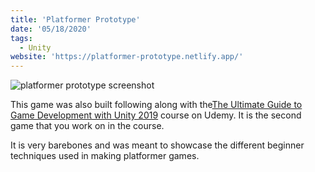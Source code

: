```yaml
---
title: 'Platformer Prototype'
date: '05/18/2020'
tags:
  - Unity
website: 'https://platformer-prototype.netlify.app/'
---
```


![platformer prototype screenshot](/static/images/content/screen-shot-2020-05-18-at-9.09.08-am.png)

This game was also built following along with the[The Ultimate Guide to Game Development with Unity 2019](https://www.udemy.com/course/the-ultimate-guide-to-game-development-with-unity/) course on Udemy. It is the second game that you work on in the course.

It is very barebones and was meant to showcase the different beginner techniques used in making platformer games.
